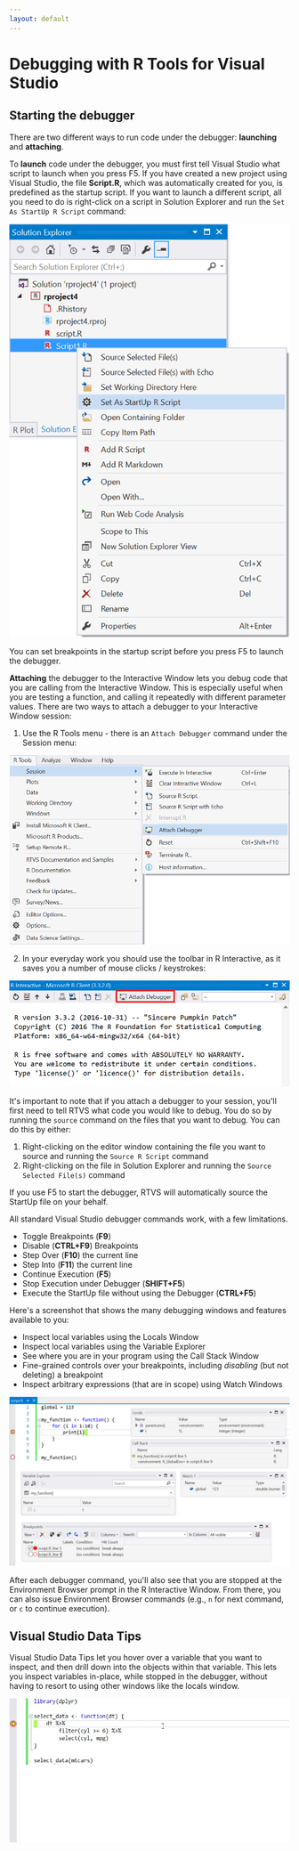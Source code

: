 ```yaml
---
layout: default
---
```


# Debugging with R Tools for Visual Studio

## Starting the debugger

There are two different ways to run code under the debugger: **launching** and
**attaching**.

To **launch** code under the debugger, you must first tell Visual Studio what
script to launch when you press F5. If you have created a new project using
Visual Studio, the file **Script.R**, which was automatically created for you,
is predefined as the startup script. If you want to launch a different script,
all you need to do is right-click on a script in Solution Explorer and run the
`Set As StartUp R Script` command:

![](./media/debugger-set-as-startup-script.png)

You can set breakpoints in the startup script before you press F5 to launch the
debugger.

**Attaching** the debugger to the Interactive Window lets you debug code that
you are calling from the Interactive Window. This is especially useful when you
are testing a function, and calling it repeatedly with different parameter
values. There are two ways to attach a debugger to your Interactive Window
session:

1. Use the R Tools menu - there is an `Attach Debugger` command under the
Session menu:

![](./media/RTVS-Debugging-attach-debugger.png)

2. In your everyday work you should use the toolbar in R Interactive, as it
saves you a number of mouse clicks / keystrokes:

![](./media/RTVS-Debugging-r-toolbar.png)

It's important to note that if you attach a debugger to your session, you'll
first need to tell RTVS what code you would like to debug. You do so by running
the `source` command on the files that you want to debug. You can do this by either:

1. Right-clicking on the editor window containing the file you want to source
   and running the `Source R Script` command
1. Right-clicking on the file in Solution Explorer and running the `Source
   Selected File(s)` command

If you use F5 to start the debugger, RTVS will automatically source the StartUp
file on your behalf.

All standard Visual Studio debugger commands work, with a few limitations.

* Toggle Breakpoints (**F9**)
* Disable (**CTRL+F9**) Breakpoints
* Step Over (**F10**) the current line 
* Step Into (**F11**) the current line
* Continue Execution (**F5**)
* Stop Execution under Debugger (**SHIFT+F5**)
* Execute the StartUp file without using the Debugger (**CTRL+F5**)

Here's a screenshot that shows the many debugging windows and features available
to you:

* Inspect local variables using the Locals Window
* Inspect local variables using the Variable Explorer 
* See where you are in your program using the Call Stack Window
* Fine-grained controls over your breakpoints, including *disabling* (but not
  deleting) a breakpoint
* Inspect arbitrary expressions (that are in scope) using Watch Windows

![](./media/debugger-window-layout.png)

After each debugger command, you'll also see that you are stopped at the
Environment Browser prompt in the R Interactive Window.  From there, you can
also issue Environment Browser commands (e.g., `n` for next command, or `c` to
continue execution).

## Visual Studio Data Tips

Visual Studio Data Tips let you hover over a variable that you want to inspect,
and then drill down into the objects within that variable. This lets you inspect
variables in-place, while stopped in the debugger, without having to resort to
using other windows like the locals window.

![](media/debugger_tooltips.gif)
